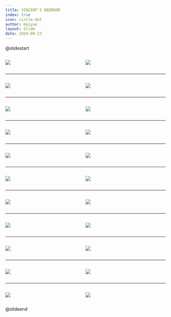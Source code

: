 ```yaml
---
title: VINCENT'S BEDROOM
index: true
icon: circle-dot
author: Haiyue
layout: Slide
date: 2024-09-23
---
```

 
@slidestart

<div style="display:flex">
<div style="flex:1">

![](/reading/english/Level-Q/VINCENT'S%20BEDROOM/001.webp)
</div>
<div style="flex:1">

![](/reading/english/Level-Q/VINCENT'S%20BEDROOM/002.webp)
</div>
</div>

---

<div style="display:flex">
<div style="flex:1">

![](/reading/english/Level-Q/VINCENT'S%20BEDROOM/003.webp)
</div>
<div style="flex:1">

![](/reading/english/Level-Q/VINCENT'S%20BEDROOM/004.webp)
</div>
</div>

---

<div style="display:flex">
<div style="flex:1">

![](/reading/english/Level-Q/VINCENT'S%20BEDROOM/005.webp)
</div>
<div style="flex:1">

![](/reading/english/Level-Q/VINCENT'S%20BEDROOM/006.webp)
</div>
</div>

---

<div style="display:flex">
<div style="flex:1">

![](/reading/english/Level-Q/VINCENT'S%20BEDROOM/007.webp)
</div>
<div style="flex:1">

![](/reading/english/Level-Q/VINCENT'S%20BEDROOM/008.webp)
</div>
</div>

---

<div style="display:flex">
<div style="flex:1">

![](/reading/english/Level-Q/VINCENT'S%20BEDROOM/009.webp)
</div>
<div style="flex:1">

![](/reading/english/Level-Q/VINCENT'S%20BEDROOM/010.webp)
</div>
</div>

---

<div style="display:flex">
<div style="flex:1">

![](/reading/english/Level-Q/VINCENT'S%20BEDROOM/011.webp)
</div>
<div style="flex:1">

![](/reading/english/Level-Q/VINCENT'S%20BEDROOM/012.webp)
</div>
</div>

---

<div style="display:flex">
<div style="flex:1">

![](/reading/english/Level-Q/VINCENT'S%20BEDROOM/013.webp)
</div>
<div style="flex:1">

![](/reading/english/Level-Q/VINCENT'S%20BEDROOM/014.webp)
</div>
</div>

---

<div style="display:flex">
<div style="flex:1">

![](/reading/english/Level-Q/VINCENT'S%20BEDROOM/015.webp)
</div>
<div style="flex:1">

![](/reading/english/Level-Q/VINCENT'S%20BEDROOM/016.webp)
</div>
</div>

---

<div style="display:flex">
<div style="flex:1">

![](/reading/english/Level-Q/VINCENT'S%20BEDROOM/017.webp)
</div>
<div style="flex:1">

![](/reading/english/Level-Q/VINCENT'S%20BEDROOM/018.webp)
</div>
</div>

---

<div style="display:flex">
<div style="flex:1">

![](/reading/english/Level-Q/VINCENT'S%20BEDROOM/019.webp)
</div>
<div style="flex:1">

![](/reading/english/Level-Q/VINCENT'S%20BEDROOM/020.webp)
</div>
</div>

---

<div style="display:flex">
<div style="flex:1">

![](/reading/english/Level-Q/VINCENT'S%20BEDROOM/021.webp)
</div>
<div style="flex:1">

![](/reading/english/Level-Q/VINCENT'S%20BEDROOM/022.webp)
</div>
</div>

@slideend